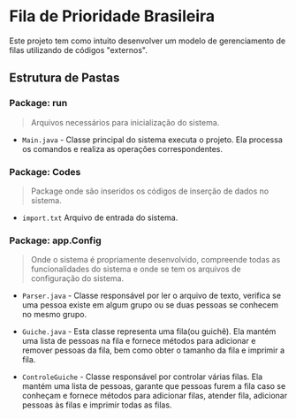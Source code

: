 # Fila de Prioridade Brasileira

Este projeto tem como intuito desenvolver um modelo de gerenciamento de filas utilizando de códigos "externos".

## Estrutura de Pastas

### Package: run

> Arquivos necessários para inicialização do sistema.

- `Main.java` - Classe principal do sistema executa o projeto. Ela processa os comandos e 
realiza as operações correspondentes.


### Package: Codes
  
> Package onde são inseridos os códigos de inserção de dados no sistema.

- `import.txt` Arquivo de entrada do sistema.

### Package: app.Config

> Onde o sistema é propriamente desenvolvido, compreende todas as funcionalidades do sistema 
 e onde se tem os arquivos de configuração do sistema.

- `Parser.java` - Classe responsável por ler o arquivo de texto, verifica se uma pessoa
existe em algum grupo ou se duas pessoas se conhecem no mesmo grupo.


- `Guiche.java` - Esta classe representa uma fila(ou guichê). Ela mantém uma 
lista de pessoas na fila e fornece métodos para adicionar e remover pessoas da fila, bem
como obter o tamanho da fila e imprimir a fila.


- `ControleGuiche` - Classe responsável por controlar várias filas. Ela mantém 
uma lista de pessoas, garante que pessoas furem a fila caso se conheçam 
e fornece métodos para adicionar filas, atender fila, adicionar pessoas
às filas e imprimir todas as filas.
